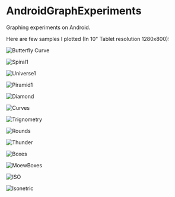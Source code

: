 AndroidGraphExperiments
=======================

Graphing experiments on Android.

Here are few samples I plotted (In 10" Tablet resolution 1280x800): 

![Butterfly Curve](https://lh5.googleusercontent.com/-sNk_aLqtgYo/UJuV4LbZdZI/AAAAAAAABGg/0SqNf8ohlCc/w1092-h683-no/Butterfly111.png)

![Spiral1](https://lh6.googleusercontent.com/-fhtGQoqOtq4/UJt4sejBPfI/AAAAAAAABFY/4Wjms1fvFm4/w1092-h683-no/s13.png)

![Universe1](https://lh6.googleusercontent.com/-ARzmAEQEJ_4/UJt3rNlSlxI/AAAAAAAABEk/KkEBK0_ENws/w1092-h683-no/Universe3.png)

![Piramid1](https://lh5.googleusercontent.com/-OjN9LNfuzd0/UJt19nyDvrI/AAAAAAAABCY/OZmIOu9Lqng/w1092-h683-no/4.png)

![Diamond](https://lh3.googleusercontent.com/-Ew_JaW5P9t8/UJt2TgN3mRI/AAAAAAAABCw/DvAw5kT_3y4/w1092-h683-no/2.png)

![Curves](https://lh4.googleusercontent.com/-8Edok67d7i0/U9Izgu1ptzI/AAAAAAAABmc/m1Y0rW5gvq4/w1092-h683-no/device-2014-07-25-155752.png)

![Trignometry](https://lh4.googleusercontent.com/-g6vHqCvpbcw/U9I1wwumSvI/AAAAAAAABnE/gbIR-1HTl30/w1092-h683-no/device-2014-07-25-161707.png)


![Rounds](https://lh5.googleusercontent.com/-_AawNAzTGz4/U9IzfyRpV6I/AAAAAAAABmA/FhR-tvbkRZY/w1092-h683-no/device-2014-07-25-155452.png)

![Thunder](https://lh6.googleusercontent.com/-G3myLas4W58/U9IzfwiWvjI/AAAAAAAABmI/KbgkKPh-QdI/w1092-h683-no/device-2014-07-11-144342.png)

![Boxes](https://lh3.googleusercontent.com/-DLxfnIvAbRg/U9IzguDiHpI/AAAAAAAABmU/660xZUyCp8w/w1092-h683-no/device-2014-07-25-155721.png)

![MoewBoxes](https://lh5.googleusercontent.com/-Kzb2M6fNxK8/U9Izfzn1SSI/AAAAAAAABmM/_VFVMAcSCvc/w1092-h683-no/device-2014-07-25-155649.png)

![ISO](https://lh6.googleusercontent.com/-U6K1bV5xSdU/U9IzhBXXjjI/AAAAAAAABmg/8UJC7rYjON8/w1092-h683-no/device-2014-07-25-155832.png)

![Isonetric](https://lh5.googleusercontent.com/-9nizzUtGybQ/UJt3ZfuvEJI/AAAAAAAABEM/Sl2yinIlJEw/w1020-h645-no/A+%25282%2529.png)
